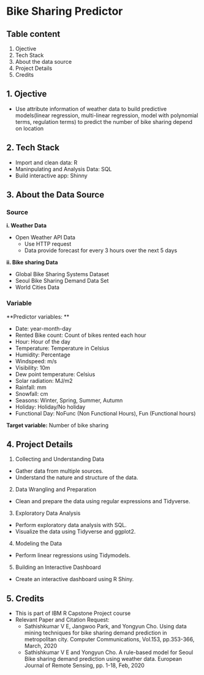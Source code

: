 # Bike Sharing Predictor
## Table content
1. Ojective
2. Tech Stack
3. About the data source
4. Project Details
5. Credits

## 1. Ojective
- Use attribute information of weather data to build predictive models(linear regression, multi-linear regression, model with polynomial terms, regulation terms) to predict the number of bike sharing depend on location

## 2. Tech Stack
- Import and clean data: R
- Maninpulating and Analysis Data: SQL
- Build interactive app: Shinny

## 3. About the Data Source
### Source
**i. Weather Data**
- Open Weather API Data
    - Use HTTP request 
    - Data provide forecast for every 3 hours over the next 5 days

**ii. Bike sharing Data**
- Global Bike Sharing Systems Dataset
- Seoul Bike Sharing Demand Data Set
- World Cities Data

### Variable
**Predictor variables: **
- Date: year-month-day
- Rented Bike count: Count of bikes rented each hour
- Hour: Hour of the day
- Temperature: Temperature in Celsius
- Humidity: Percentage
- Windspeed: m/s
- Visibility: 10m
- Dew point temperature: Celsius
- Solar radiation: MJ/m2
- Rainfall: mm
- Snowfall: cm
- Seasons: Winter, Spring, Summer, Autumn
- Holiday: Holiday/No holiday
- Functional Day: NoFunc (Non Functional Hours), Fun (Functional hours)

**Target variable:** Number of bike sharing

## 4. Project Details
1. Collecting and Understanding Data
- Gather data from multiple sources.
- Understand the nature and structure of the data.

2. Data Wrangling and Preparation
- Clean and prepare the data using regular expressions and Tidyverse.

3. Exploratory Data Analysis
- Perform exploratory data analysis with SQL.
- Visualize the data using Tidyverse and ggplot2.

4. Modeling the Data
- Perform linear regressions using Tidymodels.

5. Building an Interactive Dashboard
- Create an interactive dashboard using R Shiny.


## 5. Credits
- This is part of IBM R Capstone Project course
- Relevant Paper and Citation Request:
    - Sathishkumar V E, Jangwoo Park, and Yongyun Cho. Using data mining techniques for bike sharing demand prediction in metropolitan city. Computer Communications, Vol.153, pp.353-366, March, 2020
    - Sathishkumar V E and Yongyun Cho. A rule-based model for Seoul Bike sharing demand prediction using weather data. European Journal of Remote Sensing, pp. 1-18, Feb, 2020

